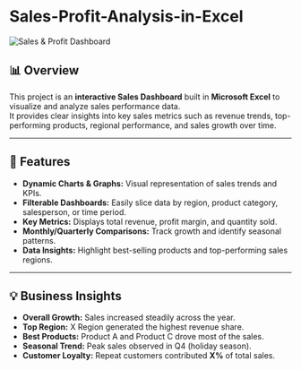 # Sales-Profit-Analysis-in-Excel

![Sales & Profit Dashboard](https://github.com/user-attachments/assets/be7c9f90-2b46-4b4a-b979-2c3f8cd74f4d)

## 📊 Overview

This project is an **interactive Sales Dashboard** built in **Microsoft Excel** to visualize and analyze sales performance data.  
It provides clear insights into key sales metrics such as revenue trends, top-performing products, regional performance, and sales growth over time.

---

## 🚀 Features

- **Dynamic Charts & Graphs:** Visual representation of sales trends and KPIs.  
- **Filterable Dashboards:** Easily slice data by region, product category, salesperson, or time period.  
- **Key Metrics:** Displays total revenue, profit margin, and quantity sold.  
- **Monthly/Quarterly Comparisons:** Track growth and identify seasonal patterns.  
- **Data Insights:** Highlight best-selling products and top-performing sales regions.

---

## 💡 Business Insights

- **Overall Growth:** Sales increased steadily across the year.  
- **Top Region:** X Region generated the highest revenue share.  
- **Best Products:** Product A and Product C drove most of the sales.  
- **Seasonal Trend:** Peak sales observed in Q4 (holiday season).  
- **Customer Loyalty:** Repeat customers contributed **X%** of total sales.
